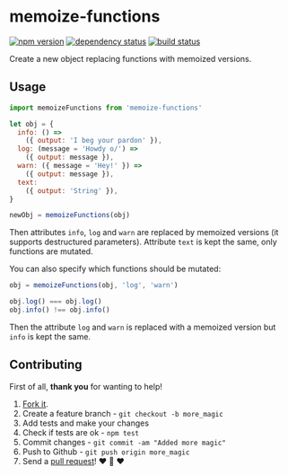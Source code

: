 # memoize-functions
[![npm version](https://img.shields.io/npm/v/memoize-functions.svg?style=flat-square)](https://www.npmjs.com/package/memoize-functions)
[![dependency status](https://img.shields.io/david/team-767/memoize-functions.svg?style=flat-square)](https://david-dm.org/team-767/memoize-functions)
[![build status](https://img.shields.io/travis/team-767/memoize-functions.svg?style=flat-square)](https://travis-ci.org/team-767/memoize-functions)

Create a new object replacing functions with memoized versions.

## Usage

```js
import memoizeFunctions from 'memoize-functions'

let obj = {
  info: () =>
    ({ output: 'I beg your pardon' }),
  log: (message = 'Howdy o/') =>
    ({ output: message }),
  warn: ({ message = 'Hey!' }) =>
    ({ output: message }),
  text:
    ({ output: 'String' }),
}

newObj = memoizeFunctions(obj)
```

Then attributes `info`, `log` and `warn` are replaced by memoized versions
(it supports destructured parameters).
Attribute `text` is kept the same, only functions are mutated.

You can also specify which functions should be mutated:

```js
obj = memoizeFunctions(obj, 'log', 'warn')

obj.log() === obj.log()
obj.info() !== obj.info()
```

Then the attribute `log` and `warn` is replaced with a memoized version but `info` is kept the same.

## Contributing

First of all, **thank you** for wanting to help!

1. [Fork it](https://help.github.com/articles/fork-a-repo).
2. Create a feature branch - `git checkout -b more_magic`
3. Add tests and make your changes
4. Check if tests are ok - `npm test`
5. Commit changes - `git commit -am "Added more magic"`
6. Push to Github - `git push origin more_magic`
7. Send a [pull request](https://help.github.com/articles/using-pull-requests)! :heart: :sparkling_heart: :heart:
